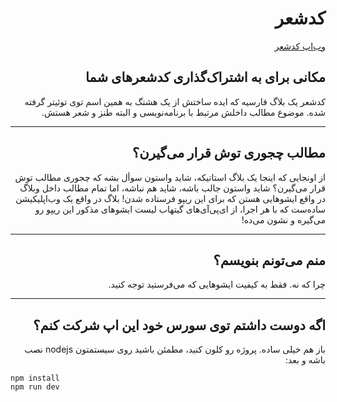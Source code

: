 <div dir="rtl">

# کدشعر
[وب‌اپ کدشعر](https://codesher-app.herokuapp.com)


## مکانی برای به اشتراک‌گذاری کدشعرهای شما

کدشعر یک بلاگ فارسیه که ایده ساختش از یک هشتگ به همین اسم توی توئیتر گرفته شده. موضوع مطالب داخلش مرتبط با برنامه‌نویسی و البته طنز و شعر هستش.

---

## مطالب چجوری توش قرار می‌گیرن؟
از اونجایی که اینجا یک بلاگ استاتیکه، شاید واستون سوأل بشه که چجوری مطالب توش قرار می‌گیرن؟ شاید واستون جالب باشه، شاید هم نباشه، اما تمام مطالب داخل وبلاگ در واقع ایشوهایی هستن که برای این ریپو فرستاده شدن! بلاگ در واقع یک وب‌اپلیکیشن ساده‌ست که با هر اجرا، از ای‌پی‌آی‌های گیتهاب لیست ایشوهای مذکور این ریپو رو می‌گیره و نشون می‌ده!

---

## منم می‌تونم بنویسم؟
چرا که نه. فقط به کیفیت ایشو‌هایی که می‌فرستید توجه کنید.

---

## اگه دوست داشتم توی سورس خود این اپ شرکت کنم؟
باز هم خیلی ساده. پروژه رو کلون کنید، مطمئن باشید روی سیستمتون nodejs نصب باشه و بعد:
<div dir="ltr">

```terminal
npm install
npm run dev
```
